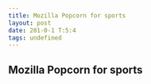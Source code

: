```yaml
---
title: Mozilla Popcorn for sports
layout: post
date: 201-0-1 T:5:4
tags: undefined
---
```

## Mozilla Popcorn for sports

